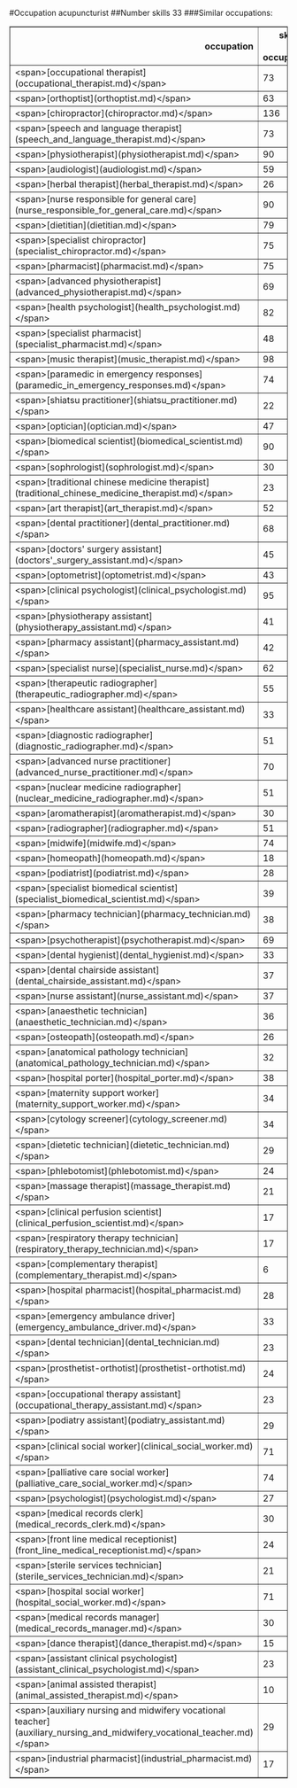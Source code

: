 #Occupation acupuncturist
##Number skills 33
###Similar occupations:
<table border="1" class="dataframe">
  <thead>
    <tr style="text-align: right;">
      <th>occupation</th>
      <th>skills in this occupation</th>
      <th>skills that match acupuncturist</th>
      <th>percentage match with acupuncturist</th>
      <th>skills not in acupuncturist</th>
    </tr>
  </thead>
  <tbody>
    <tr>
      <td>&lt;span&gt;[occupational therapist](occupational_therapist.md)&lt;/span&gt;</td>
      <td>73</td>
      <td>18</td>
      <td>0.545455</td>
      <td>55</td>
    </tr>
    <tr>
      <td>&lt;span&gt;[orthoptist](orthoptist.md)&lt;/span&gt;</td>
      <td>63</td>
      <td>18</td>
      <td>0.545455</td>
      <td>45</td>
    </tr>
    <tr>
      <td>&lt;span&gt;[chiropractor](chiropractor.md)&lt;/span&gt;</td>
      <td>136</td>
      <td>18</td>
      <td>0.545455</td>
      <td>118</td>
    </tr>
    <tr>
      <td>&lt;span&gt;[speech and language therapist](speech_and_language_therapist.md)&lt;/span&gt;</td>
      <td>73</td>
      <td>17</td>
      <td>0.515152</td>
      <td>56</td>
    </tr>
    <tr>
      <td>&lt;span&gt;[physiotherapist](physiotherapist.md)&lt;/span&gt;</td>
      <td>90</td>
      <td>17</td>
      <td>0.515152</td>
      <td>73</td>
    </tr>
    <tr>
      <td>&lt;span&gt;[audiologist](audiologist.md)&lt;/span&gt;</td>
      <td>59</td>
      <td>17</td>
      <td>0.515152</td>
      <td>42</td>
    </tr>
    <tr>
      <td>&lt;span&gt;[herbal therapist](herbal_therapist.md)&lt;/span&gt;</td>
      <td>26</td>
      <td>16</td>
      <td>0.484848</td>
      <td>10</td>
    </tr>
    <tr>
      <td>&lt;span&gt;[nurse responsible for general care](nurse_responsible_for_general_care.md)&lt;/span&gt;</td>
      <td>90</td>
      <td>16</td>
      <td>0.484848</td>
      <td>74</td>
    </tr>
    <tr>
      <td>&lt;span&gt;[dietitian](dietitian.md)&lt;/span&gt;</td>
      <td>79</td>
      <td>16</td>
      <td>0.484848</td>
      <td>63</td>
    </tr>
    <tr>
      <td>&lt;span&gt;[specialist chiropractor](specialist_chiropractor.md)&lt;/span&gt;</td>
      <td>75</td>
      <td>16</td>
      <td>0.484848</td>
      <td>59</td>
    </tr>
    <tr>
      <td>&lt;span&gt;[pharmacist](pharmacist.md)&lt;/span&gt;</td>
      <td>75</td>
      <td>16</td>
      <td>0.484848</td>
      <td>59</td>
    </tr>
    <tr>
      <td>&lt;span&gt;[advanced physiotherapist](advanced_physiotherapist.md)&lt;/span&gt;</td>
      <td>69</td>
      <td>15</td>
      <td>0.454545</td>
      <td>54</td>
    </tr>
    <tr>
      <td>&lt;span&gt;[health psychologist](health_psychologist.md)&lt;/span&gt;</td>
      <td>82</td>
      <td>15</td>
      <td>0.454545</td>
      <td>67</td>
    </tr>
    <tr>
      <td>&lt;span&gt;[specialist pharmacist](specialist_pharmacist.md)&lt;/span&gt;</td>
      <td>48</td>
      <td>15</td>
      <td>0.454545</td>
      <td>33</td>
    </tr>
    <tr>
      <td>&lt;span&gt;[music therapist](music_therapist.md)&lt;/span&gt;</td>
      <td>98</td>
      <td>15</td>
      <td>0.454545</td>
      <td>83</td>
    </tr>
    <tr>
      <td>&lt;span&gt;[paramedic in emergency responses](paramedic_in_emergency_responses.md)&lt;/span&gt;</td>
      <td>74</td>
      <td>15</td>
      <td>0.454545</td>
      <td>59</td>
    </tr>
    <tr>
      <td>&lt;span&gt;[shiatsu practitioner](shiatsu_practitioner.md)&lt;/span&gt;</td>
      <td>22</td>
      <td>15</td>
      <td>0.454545</td>
      <td>7</td>
    </tr>
    <tr>
      <td>&lt;span&gt;[optician](optician.md)&lt;/span&gt;</td>
      <td>47</td>
      <td>15</td>
      <td>0.454545</td>
      <td>32</td>
    </tr>
    <tr>
      <td>&lt;span&gt;[biomedical scientist](biomedical_scientist.md)&lt;/span&gt;</td>
      <td>90</td>
      <td>15</td>
      <td>0.454545</td>
      <td>75</td>
    </tr>
    <tr>
      <td>&lt;span&gt;[sophrologist](sophrologist.md)&lt;/span&gt;</td>
      <td>30</td>
      <td>15</td>
      <td>0.454545</td>
      <td>15</td>
    </tr>
    <tr>
      <td>&lt;span&gt;[traditional chinese medicine therapist](traditional_chinese_medicine_therapist.md)&lt;/span&gt;</td>
      <td>23</td>
      <td>14</td>
      <td>0.424242</td>
      <td>9</td>
    </tr>
    <tr>
      <td>&lt;span&gt;[art therapist](art_therapist.md)&lt;/span&gt;</td>
      <td>52</td>
      <td>14</td>
      <td>0.424242</td>
      <td>38</td>
    </tr>
    <tr>
      <td>&lt;span&gt;[dental practitioner](dental_practitioner.md)&lt;/span&gt;</td>
      <td>68</td>
      <td>14</td>
      <td>0.424242</td>
      <td>54</td>
    </tr>
    <tr>
      <td>&lt;span&gt;[doctors' surgery assistant](doctors'_surgery_assistant.md)&lt;/span&gt;</td>
      <td>45</td>
      <td>14</td>
      <td>0.424242</td>
      <td>31</td>
    </tr>
    <tr>
      <td>&lt;span&gt;[optometrist](optometrist.md)&lt;/span&gt;</td>
      <td>43</td>
      <td>14</td>
      <td>0.424242</td>
      <td>29</td>
    </tr>
    <tr>
      <td>&lt;span&gt;[clinical psychologist](clinical_psychologist.md)&lt;/span&gt;</td>
      <td>95</td>
      <td>14</td>
      <td>0.424242</td>
      <td>81</td>
    </tr>
    <tr>
      <td>&lt;span&gt;[physiotherapy assistant](physiotherapy_assistant.md)&lt;/span&gt;</td>
      <td>41</td>
      <td>14</td>
      <td>0.424242</td>
      <td>27</td>
    </tr>
    <tr>
      <td>&lt;span&gt;[pharmacy assistant](pharmacy_assistant.md)&lt;/span&gt;</td>
      <td>42</td>
      <td>13</td>
      <td>0.393939</td>
      <td>29</td>
    </tr>
    <tr>
      <td>&lt;span&gt;[specialist nurse](specialist_nurse.md)&lt;/span&gt;</td>
      <td>62</td>
      <td>13</td>
      <td>0.393939</td>
      <td>49</td>
    </tr>
    <tr>
      <td>&lt;span&gt;[therapeutic radiographer](therapeutic_radiographer.md)&lt;/span&gt;</td>
      <td>55</td>
      <td>13</td>
      <td>0.393939</td>
      <td>42</td>
    </tr>
    <tr>
      <td>&lt;span&gt;[healthcare assistant](healthcare_assistant.md)&lt;/span&gt;</td>
      <td>33</td>
      <td>13</td>
      <td>0.393939</td>
      <td>20</td>
    </tr>
    <tr>
      <td>&lt;span&gt;[diagnostic radiographer](diagnostic_radiographer.md)&lt;/span&gt;</td>
      <td>51</td>
      <td>13</td>
      <td>0.393939</td>
      <td>38</td>
    </tr>
    <tr>
      <td>&lt;span&gt;[advanced nurse practitioner](advanced_nurse_practitioner.md)&lt;/span&gt;</td>
      <td>70</td>
      <td>13</td>
      <td>0.393939</td>
      <td>57</td>
    </tr>
    <tr>
      <td>&lt;span&gt;[nuclear medicine radiographer](nuclear_medicine_radiographer.md)&lt;/span&gt;</td>
      <td>51</td>
      <td>13</td>
      <td>0.393939</td>
      <td>38</td>
    </tr>
    <tr>
      <td>&lt;span&gt;[aromatherapist](aromatherapist.md)&lt;/span&gt;</td>
      <td>30</td>
      <td>13</td>
      <td>0.393939</td>
      <td>17</td>
    </tr>
    <tr>
      <td>&lt;span&gt;[radiographer](radiographer.md)&lt;/span&gt;</td>
      <td>51</td>
      <td>13</td>
      <td>0.393939</td>
      <td>38</td>
    </tr>
    <tr>
      <td>&lt;span&gt;[midwife](midwife.md)&lt;/span&gt;</td>
      <td>74</td>
      <td>13</td>
      <td>0.393939</td>
      <td>61</td>
    </tr>
    <tr>
      <td>&lt;span&gt;[homeopath](homeopath.md)&lt;/span&gt;</td>
      <td>18</td>
      <td>13</td>
      <td>0.393939</td>
      <td>5</td>
    </tr>
    <tr>
      <td>&lt;span&gt;[podiatrist](podiatrist.md)&lt;/span&gt;</td>
      <td>28</td>
      <td>12</td>
      <td>0.363636</td>
      <td>16</td>
    </tr>
    <tr>
      <td>&lt;span&gt;[specialist biomedical scientist](specialist_biomedical_scientist.md)&lt;/span&gt;</td>
      <td>39</td>
      <td>12</td>
      <td>0.363636</td>
      <td>27</td>
    </tr>
    <tr>
      <td>&lt;span&gt;[pharmacy technician](pharmacy_technician.md)&lt;/span&gt;</td>
      <td>38</td>
      <td>12</td>
      <td>0.363636</td>
      <td>26</td>
    </tr>
    <tr>
      <td>&lt;span&gt;[psychotherapist](psychotherapist.md)&lt;/span&gt;</td>
      <td>69</td>
      <td>12</td>
      <td>0.363636</td>
      <td>57</td>
    </tr>
    <tr>
      <td>&lt;span&gt;[dental hygienist](dental_hygienist.md)&lt;/span&gt;</td>
      <td>33</td>
      <td>11</td>
      <td>0.333333</td>
      <td>22</td>
    </tr>
    <tr>
      <td>&lt;span&gt;[dental chairside assistant](dental_chairside_assistant.md)&lt;/span&gt;</td>
      <td>37</td>
      <td>11</td>
      <td>0.333333</td>
      <td>26</td>
    </tr>
    <tr>
      <td>&lt;span&gt;[nurse assistant](nurse_assistant.md)&lt;/span&gt;</td>
      <td>37</td>
      <td>11</td>
      <td>0.333333</td>
      <td>26</td>
    </tr>
    <tr>
      <td>&lt;span&gt;[anaesthetic technician](anaesthetic_technician.md)&lt;/span&gt;</td>
      <td>36</td>
      <td>10</td>
      <td>0.303030</td>
      <td>26</td>
    </tr>
    <tr>
      <td>&lt;span&gt;[osteopath](osteopath.md)&lt;/span&gt;</td>
      <td>26</td>
      <td>10</td>
      <td>0.303030</td>
      <td>16</td>
    </tr>
    <tr>
      <td>&lt;span&gt;[anatomical pathology technician](anatomical_pathology_technician.md)&lt;/span&gt;</td>
      <td>32</td>
      <td>9</td>
      <td>0.272727</td>
      <td>23</td>
    </tr>
    <tr>
      <td>&lt;span&gt;[hospital porter](hospital_porter.md)&lt;/span&gt;</td>
      <td>38</td>
      <td>9</td>
      <td>0.272727</td>
      <td>29</td>
    </tr>
    <tr>
      <td>&lt;span&gt;[maternity support worker](maternity_support_worker.md)&lt;/span&gt;</td>
      <td>34</td>
      <td>9</td>
      <td>0.272727</td>
      <td>25</td>
    </tr>
    <tr>
      <td>&lt;span&gt;[cytology screener](cytology_screener.md)&lt;/span&gt;</td>
      <td>34</td>
      <td>8</td>
      <td>0.242424</td>
      <td>26</td>
    </tr>
    <tr>
      <td>&lt;span&gt;[dietetic technician](dietetic_technician.md)&lt;/span&gt;</td>
      <td>29</td>
      <td>8</td>
      <td>0.242424</td>
      <td>21</td>
    </tr>
    <tr>
      <td>&lt;span&gt;[phlebotomist](phlebotomist.md)&lt;/span&gt;</td>
      <td>24</td>
      <td>8</td>
      <td>0.242424</td>
      <td>16</td>
    </tr>
    <tr>
      <td>&lt;span&gt;[massage therapist](massage_therapist.md)&lt;/span&gt;</td>
      <td>21</td>
      <td>7</td>
      <td>0.212121</td>
      <td>14</td>
    </tr>
    <tr>
      <td>&lt;span&gt;[clinical perfusion scientist](clinical_perfusion_scientist.md)&lt;/span&gt;</td>
      <td>17</td>
      <td>7</td>
      <td>0.212121</td>
      <td>10</td>
    </tr>
    <tr>
      <td>&lt;span&gt;[respiratory therapy technician](respiratory_therapy_technician.md)&lt;/span&gt;</td>
      <td>17</td>
      <td>7</td>
      <td>0.212121</td>
      <td>10</td>
    </tr>
    <tr>
      <td>&lt;span&gt;[complementary therapist](complementary_therapist.md)&lt;/span&gt;</td>
      <td>6</td>
      <td>6</td>
      <td>0.181818</td>
      <td>0</td>
    </tr>
    <tr>
      <td>&lt;span&gt;[hospital pharmacist](hospital_pharmacist.md)&lt;/span&gt;</td>
      <td>28</td>
      <td>6</td>
      <td>0.181818</td>
      <td>22</td>
    </tr>
    <tr>
      <td>&lt;span&gt;[emergency ambulance driver](emergency_ambulance_driver.md)&lt;/span&gt;</td>
      <td>33</td>
      <td>6</td>
      <td>0.181818</td>
      <td>27</td>
    </tr>
    <tr>
      <td>&lt;span&gt;[dental technician](dental_technician.md)&lt;/span&gt;</td>
      <td>23</td>
      <td>6</td>
      <td>0.181818</td>
      <td>17</td>
    </tr>
    <tr>
      <td>&lt;span&gt;[prosthetist-orthotist](prosthetist-orthotist.md)&lt;/span&gt;</td>
      <td>24</td>
      <td>6</td>
      <td>0.181818</td>
      <td>18</td>
    </tr>
    <tr>
      <td>&lt;span&gt;[occupational therapy assistant](occupational_therapy_assistant.md)&lt;/span&gt;</td>
      <td>23</td>
      <td>6</td>
      <td>0.181818</td>
      <td>17</td>
    </tr>
    <tr>
      <td>&lt;span&gt;[podiatry assistant](podiatry_assistant.md)&lt;/span&gt;</td>
      <td>29</td>
      <td>5</td>
      <td>0.151515</td>
      <td>24</td>
    </tr>
    <tr>
      <td>&lt;span&gt;[clinical social worker](clinical_social_worker.md)&lt;/span&gt;</td>
      <td>71</td>
      <td>5</td>
      <td>0.151515</td>
      <td>66</td>
    </tr>
    <tr>
      <td>&lt;span&gt;[palliative care social worker](palliative_care_social_worker.md)&lt;/span&gt;</td>
      <td>74</td>
      <td>5</td>
      <td>0.151515</td>
      <td>69</td>
    </tr>
    <tr>
      <td>&lt;span&gt;[psychologist](psychologist.md)&lt;/span&gt;</td>
      <td>27</td>
      <td>5</td>
      <td>0.151515</td>
      <td>22</td>
    </tr>
    <tr>
      <td>&lt;span&gt;[medical records clerk](medical_records_clerk.md)&lt;/span&gt;</td>
      <td>30</td>
      <td>5</td>
      <td>0.151515</td>
      <td>25</td>
    </tr>
    <tr>
      <td>&lt;span&gt;[front line medical receptionist](front_line_medical_receptionist.md)&lt;/span&gt;</td>
      <td>24</td>
      <td>5</td>
      <td>0.151515</td>
      <td>19</td>
    </tr>
    <tr>
      <td>&lt;span&gt;[sterile services technician](sterile_services_technician.md)&lt;/span&gt;</td>
      <td>21</td>
      <td>5</td>
      <td>0.151515</td>
      <td>16</td>
    </tr>
    <tr>
      <td>&lt;span&gt;[hospital social worker](hospital_social_worker.md)&lt;/span&gt;</td>
      <td>71</td>
      <td>5</td>
      <td>0.151515</td>
      <td>66</td>
    </tr>
    <tr>
      <td>&lt;span&gt;[medical records manager](medical_records_manager.md)&lt;/span&gt;</td>
      <td>30</td>
      <td>5</td>
      <td>0.151515</td>
      <td>25</td>
    </tr>
    <tr>
      <td>&lt;span&gt;[dance therapist](dance_therapist.md)&lt;/span&gt;</td>
      <td>15</td>
      <td>4</td>
      <td>0.121212</td>
      <td>11</td>
    </tr>
    <tr>
      <td>&lt;span&gt;[assistant clinical psychologist](assistant_clinical_psychologist.md)&lt;/span&gt;</td>
      <td>23</td>
      <td>4</td>
      <td>0.121212</td>
      <td>19</td>
    </tr>
    <tr>
      <td>&lt;span&gt;[animal assisted therapist](animal_assisted_therapist.md)&lt;/span&gt;</td>
      <td>10</td>
      <td>4</td>
      <td>0.121212</td>
      <td>6</td>
    </tr>
    <tr>
      <td>&lt;span&gt;[auxiliary nursing and midwifery vocational teacher](auxiliary_nursing_and_midwifery_vocational_teacher.md)&lt;/span&gt;</td>
      <td>29</td>
      <td>4</td>
      <td>0.121212</td>
      <td>25</td>
    </tr>
    <tr>
      <td>&lt;span&gt;[industrial pharmacist](industrial_pharmacist.md)&lt;/span&gt;</td>
      <td>17</td>
      <td>4</td>
      <td>0.121212</td>
      <td>13</td>
    </tr>
  </tbody>
</table>
